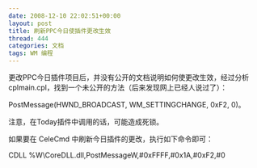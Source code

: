 ```yaml
---
date: 2008-12-10 22:02:51+00:00
layout: post
title: 刷新PPC今日使插件更改生效
thread: 444
categories: 文档
tags: WM 编程
---
```


更改PPC今日插件项目后，并没有公开的文档说明如何使更改生效，经过分析 cplmain.cpl，找到一个未公开的方法（后来发现网上已经人说过了）：  
  
PostMessage(HWND_BROADCAST, WM_SETTINGCHANGE, 0xF2, 0)。  
  
注意，在Today插件中调用的话，可能造成死锁。  
  
如果要在 CeleCmd 中刷新今日插件的更改，执行如下命令即可：  
  
CDLL %W\CoreDLL.dll,PostMessageW,#0xFFFF,#0x1A,#0xF2,#0
